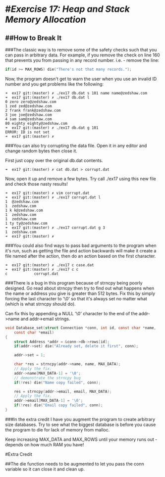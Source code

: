 #*Exercise 17: Heap and Stack Memory Allocation*
=================
##How to Break It
-----------------

###The classic way is to remove some of the safety checks such that you can pass in arbitrary data. For example, if you remove the check on line 160 that prevents you from passing in any record number.
i.e. - remove the line:
```c
if(id >= MAX_ROWS) die("There's not that many records.");
```
Now, the program doesn't get to warn the user when you use an invalid ID number and you get problems like the following:

```
➜  ex17 git:(master) ✗ ./ex17 db.dat s 101 name name@zedshaw.com
➜  ex17 git:(master) ✗ ./ex17 db.dat l                          
0 zero zero@zedshaw.com
1 zed zed@zedshaw.com
2 frank frank@zedshaw.com
3 joe joe@zedshaw.com
4 sam sam@zedshaw.com
80 eighty eighty@zedshaw.com
➜  ex17 git:(master) ✗ ./ex17 db.dat g 101
ERROR: ID is not set
➜  ex17 git:(master) ✗ 
```
###You can also try corrupting the data file. Open it in any editor and change random bytes then close it.

First just copy over the original db.dat contents.

```
➜  ex17 git:(master) ✗ cat db.dat > corrupt.dat
```
Now, open it up and remove a few bytes. Try call ./ex17 using this new file and check those nasty results!

```
➜  ex17 git:(master) ✗ vim corrupt.dat       
➜  ex17 git:(master) ✗ ./ex17 corrupt.dat l  
1  @zedshaw.com
1  zedshaw.com
1 k k@zedshaw.com
1  zedshaw.com
1  zedshaw.com
1 ty ty@zedshaw.com
➜  ex17 git:(master) ✗ ./ex17 corrupt.dat g 3
1  zedshaw.com
➜  ex17 git:(master) ✗ 
```

###You could also find ways to pass bad arguments to the program when it's run, such as getting the file and action backwards will make it create a file named after the action, then do an action based on the first character.

```
➜  ex17 git:(master) ✗ ./ex17 c case.dat
➜  ex17 git:(master) ✗ ./ex17 c c
c            corrupt.dat
```

###There is a bug in this program because of strncpy being poorly designed. Go read about strncpy then try to find out what happens when the name or address you give is greater than 512 bytes. Fix this by simply forcing the last character to '\0' so that it's always set no matter what (which is what strncpy should do).

Can fix this by appending a NULL '\0' character to the end of the addr->name and addr->email strings.

```c
void Database_set(struct Connection *conn, int id, const char *name,
	const char *email) 
{  
	struct Address *addr = &conn->db->rows[id];
	if(addr->set) die("Already set, delete it first", conn);

	addr->set = 1;

	char *res = strncpy(addr->name, name, MAX_DATA);
	// Apply the fix.
	addr->name[MAX_DATA-1] = '\0';
	// demonstrate the strncpy bug
	if(!res) die("Name copy failed", conn);

	res = strncpy(addr->email, email, MAX_DATA);
	// Apply the fix.
	addr->email[MAX_DATA-1] = '\0';
	if(!res) die("Email copy failed", conn);
}
```

###In the extra credit I have you augment the program to create arbitrary size databases. Try to see what the biggest database is before you cause the program to die for lack of memory from malloc.

Keep increasing MAX_DATA and MAX_ROWS until your memory runs out - depends on how much RAM you have!

#Extra Credit

##The die function needs to be augmented to let you pass the conn variable so it can close it and clean up.


